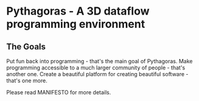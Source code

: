 # Pythagoras - A 3D dataflow programming environment

The Goals
---------

Put fun back into programming - that's the main goal of Pythagoras.
Make programming accessible to a much larger community of people - that's another one.
Create a beautiful platform for creating beautiful software - that's one more.

Please read MANIFESTO for more details.
